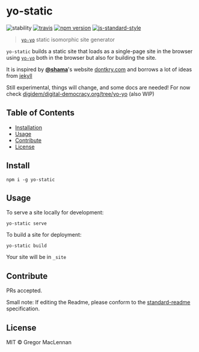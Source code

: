 # yo-static

![stability][1]
[![travis][2]][3]
[![npm version][4]][5]
[![js-standard-style][6]][7]

[1]: https://img.shields.io/badge/stability-experimental-orange.svg
[2]: https://travis-ci.org/gmaclennan/yo-static.svg
[3]: https://travis-ci.org/gmaclennan/yo-static
[4]: https://img.shields.io/npm/v/yo-static.svg
[5]: https://www.npmjs.com/package/yo-static
[6]: https://img.shields.io/badge/code%20style-standard-brightgreen.svg
[7]: http://standardjs.com/

> [`yo-yo`][8] static isomorphic site generator

`yo-static` builds a static site that loads as a single-page site in the browser using [`yo-yo`][8] both in the browser but also for building the site.

It is inspired by [**@shama**][11]'s website [dontkry.com][9] and borrows a lot of ideas from [jekyll][10]

Still experimental, things will change, and some docs are needed! For now check [digidem/digital-democracy.org/tree/yo-yo][12] (also WIP)

[8]: https://github.com/maxogden/yo-yo
[9]: https://github.com/shama/dontkry.com
[10]: https://jekyllrb.com
[11]: https://github.com/shama
[12]: https://github.com/digidem/digital-democracy.org/tree/yo-yo

## Table of Contents

- [Installation](#installation)
- [Usage](#usage)
- [Contribute](#contribute)
- [License](#license)

## Install

```
npm i -g yo-static
```

## Usage

To serve a site locally for development:

```
yo-static serve
```

To build a site for deployment:

```
yo-static build
```

Your site will be in `_site`

## Contribute

PRs accepted.

Small note: If editing the Readme, please conform to the [standard-readme](https://github.com/RichardLitt/standard-readme) specification.

## License

MIT © Gregor MacLennan
